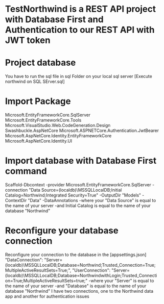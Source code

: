 # TestNorthwind is a REST API project with Database First and Authentication to our REST API with JWT token

  # Project database
You have to run the sql file in sql Folder on your local sql server [Execute northwind on SQL SErver.sql]

  # Import Package
  Microsoft.EntityFrameworkCore.SqlServer
  Microsoft.EntityFrameworkCore.Tools
  Microsoft.VisualStudio.Web.CodeGeneration.Design
  Swashbuckle.AspNetCore
  Microsoft.ASPNETCore.Authentication.JwtBearer
  Microsoft.AspNetCore.Identity.EntityFrameworkCore
  Microsoft.AspNetCore.Identity.UI

  # Import database with Database First command
Scaffold-Dbcontext -provider Microsoft.EntityFrameworkCore.SqlServer -connection "Data Source=(localdb)\MSSQLLocalDB;Initial Catalog=Northwind;Integrated Security=True" -OutputDir "Models" -ContextDir "Data" -DataAnnotations 
-where your "Data Source" is equal to the name of your server
-and Initial Catalog is equal to the name of your database "Northwind"

  # Reconfigure your database connection
  Reconfigure your connection to the database in the [appsettings.json]
    "DataConnection": "Server=(localdb)\\MSSQLLocalDB;Database=Northwind;Trusted_Connection=True;MultipleActiveResultSets=True;",
    "UserConnection": "Server=(localdb)\\MSSQLLocalDB;Database=NorthwindwithLogin;Trusted_Connection=True;MultipleActiveResultSets=true;"
    -where your "Server" is equal to the name of your server
    -and "Database" is equal to the name of your database "Northwind"
    I have two connections, one to the Northwind data app and another for authentication issues




